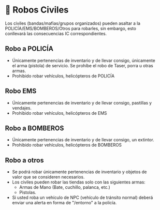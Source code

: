# 🐼 Robos Civiles

Los civiles (bandas/mafias/grupos organizados) pueden asaltar a la POLICÍA/EMS/BOMBEROS/Otros para robarles, sin embargo, esto conllevará las consecuencias IC correspondientes.

## Robo a POLICÍA

* Únicamente pertenencias de inventario y de llevar consigo, únicamente el arma (pistola) de servicio. Se prohíbe el robo de Taser, porra u otras armas.
* Prohibido robar vehículos, helicópteros de POLICÍA

## Robo EMS

* Únicamente pertenencias de inventario y de llevar consigo, pastillas y vendajes.
* Prohibido robar vehículos, helicópteros de EMS

## Robo a BOMBEROS

* Únicamente pertenencias de inventario y de llevar consigo, un extintor.
* Prohibido robar vehículos, helicópteros de BOMBEROS

## Robo a otros

* Se podrá robar únicamente pertenencias de inventario y objetos de valor que se consideren necesarios.
* Los civiles pueden robar las tiendas solo con las siguientes armas:
  * Armas de Mano (Bate, cuchillo, palanca, etc.)
  * Pistolas.
* Si usted roba un vehículo de NPC (vehículo de tránsito normal) deberá enviar una alerta en forma de "/entorno" a la policía.
